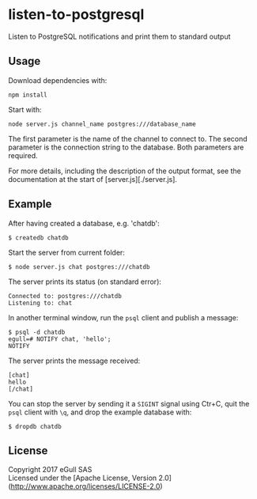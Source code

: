 # listen-to-postgresql
Listen to PostgreSQL notifications and print them to standard output

## Usage

Download dependencies with:

```
npm install
```

Start with:

```
node server.js channel_name postgres:///database_name
```

The first parameter is the name of the channel to connect to.
The second parameter is the connection string to the database.
Both parameters are required.

For more details, including the description of the output format, see the
documentation at the start of [server.js][./server.js].

## Example

After having created a database, e.g. 'chatdb':

```
$ createdb chatdb
```

Start the server from current folder:

```
$ node server.js chat postgres:///chatdb
```

The server prints its status (on standard error):

```
Connected to: postgres:///chatdb
Listening to: chat
```

In another terminal window, run the `psql` client and publish a message:

```
$ psql -d chatdb
egull=# NOTIFY chat, 'hello';
NOTIFY
```

The server prints the message received:

```
[chat]
hello
[/chat]
```

You can stop the server by sending it a `SIGINT` signal using Ctr+C,
quit the `psql` client with `\q`, and drop the example database with:

```
$ dropdb chatdb
```

## License

Copyright 2017 eGull SAS  
Licensed under the [Apache License, Version 2.0]
(http://www.apache.org/licenses/LICENSE-2.0)

